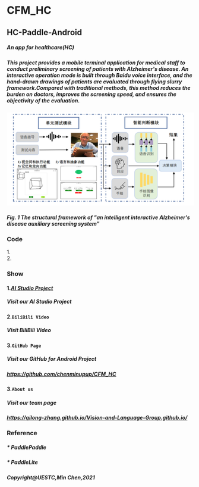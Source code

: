 # CFM_HC
## HC-Paddle-Android


##### An app for healthcare(HC)<br>
##### This project provides a mobile terminal application for medical staff to conduct preliminary screening of patients with Alzheimer's disease. An interactive operation mode is built through Baidu voice interface, and the hand-drawn drawings of patients are evaluated through flying slurry framework.Compared with traditional methods, this method reduces the burden on doctors, improves the screening speed, and ensures the objectivity of the evaluation.<br>


![Image text](系统结构图.png)
##### Fig. 1 The structural framework of "an intelligent interactive Alzheimer's disease auxiliary screening system"

### Code

1.<br>
2.

### Show
#### 1.[***AI Studio Project***](https://www.baidu.com)

#####  Visit our AI Studio Project<br>
#### 2.`BiliBili Video`<br>
#####  Visit BiliBili Video<br>
#### 3.`GitHub Page`<br>
#####  Visit our GitHub for Android Project<br>
#####  https://github.com/chenminupup/CFM_HC<br>
#### 3.`About us`<br>
#####  Visit our team page<br>
#####  https://qilong-zhang.github.io/Vision-and-Language-Group.github.io/<br>

### Reference
##### * PaddlePaddle
##### * PaddleLite

##### Copyright@UESTC,Min Chen,2021

